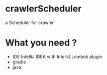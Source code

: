 # crawlerScheduler
a Scheduler for crawler



# What you need ?
+ IDE IntelliJ IDEA with IntelliJ Lombok plugin
+ gradle
+ java
